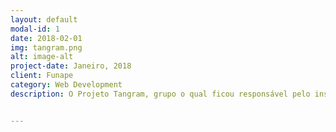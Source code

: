 ```yaml
---
layout: default
modal-id: 1
date: 2018-02-01
img: tangram.png
alt: image-alt
project-date: Janeiro, 2018
client: Funape
category: Web Development
description: O Projeto Tangram, grupo o qual ficou responsável pelo instituto da FUNAPE(Fundação de Aposentadoria e Pensões dos Servidores do Estado de Pernambuco), um órgão do governo que gere a folha de pensionistas e aposentados do estado de Pernambuco e apresenta programas de auxílio e planejamento da aposentadoria dos idosos, a exemplo, o Programa Vida Ativa, gerenciado por Andréia (representante da FUNAPE e Programa Vida Ativa para a equipe), por intermédio de entrevistas com Andréia (dispõe de amplo conhecimento acerca dos idosos), a equipe pode se situar quanto a problemática a ser tratada (dificuldades de inserção do idoso às tecnologias que abrangem o dia a dia da sociedade), desígnio da pesquisa (facilitar e diminuir o número de etapas necessárias para acessar determinadas funcionalidades encontradas no celular), e aquisição de dados suficientes para definir as estratégias de pesquisa a serem seguidas (metodologia de pesquisa). A pesquisa atual estuda e tem como problema e objetivo a dificuldade de inserção do público idoso às tecnologias que abrangem o dia a dia da sociedade, e facilitar o uso da mesma.


---
```

